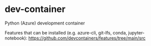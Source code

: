 # dev-container

Python (Azure) development container

Features that can be installed (e.g. azure-cli, git-lfs, conda, jupyter-notebook):
https://github.com/devcontainers/features/tree/main/src

